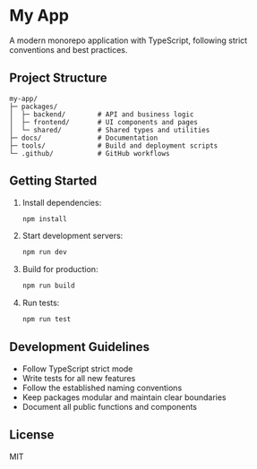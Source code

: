 # My App

A modern monorepo application with TypeScript, following strict conventions and best practices.

## Project Structure

```
my-app/
├─ packages/
│  ├─ backend/        # API and business logic
│  ├─ frontend/       # UI components and pages
│  └─ shared/         # Shared types and utilities
├─ docs/              # Documentation
├─ tools/             # Build and deployment scripts
└─ .github/           # GitHub workflows
```

## Getting Started

1. Install dependencies:
   ```bash
   npm install
   ```

2. Start development servers:
   ```bash
   npm run dev
   ```

3. Build for production:
   ```bash
   npm run build
   ```

4. Run tests:
   ```bash
   npm run test
   ```

## Development Guidelines

- Follow TypeScript strict mode
- Write tests for all new features
- Follow the established naming conventions
- Keep packages modular and maintain clear boundaries
- Document all public functions and components

## License

MIT 